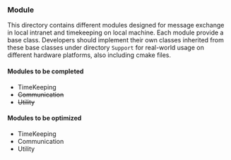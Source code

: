 ### Module
This directory contains different modules designed for message exchange in local intranet and timekeeping on local machine. Each module provide a base class. Developers should implement their own classes inherited from these base classes under directory `Support` for real-world usage on different hardware platforms, also including cmake files.

#### Modules to be completed
- TimeKeeping
- ~~Communication~~
- ~~Utility~~

#### Modules to be optimized
- TimeKeeping
- Communication
- Utility